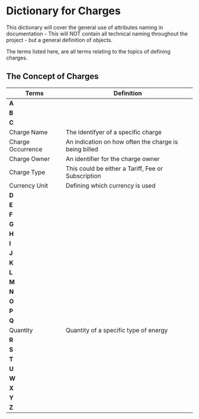 # **Dictionary for Charges**

This dictionary will cover the general use of attributes naming in documentation - This will NOT contain all technical naming throughout the project - but a general definition of objects.

The terms listed here, are all terms relating to the topics of defining charges.

## **The Concept of Charges**

| Terms | Definition    |
|----------|-------------|
| **A** |   |
| **B** |   |
| **C** |   |
| Charge Name  | The identifyer of a specific charge  |
| Charge Occurrence | An indication on how often the charge is being billed  |
| Charge Owner | An identifier for the charge owner  |
| Charge Type | This could be either a Tariff, Fee or Subscription  |
| Currency Unit | Defining which currency is used  |
| **D** |   |
| **E** |   |
| **F** |   |
| **G** |   |
| **H** |   |
| **I** |   |
| **J** |   |
| **K** |   |
| **L** |   |
| **M** |   |
| **N** |   |
| **O** |   |
| **P** |   |
| **Q** |   |
| Quantity | Quantity of a specific type of energy  |
| **R** |   |
| **S** |   |
| **T** |   |
| **U** |   |
| **W** |   |
| **X** |   |
| **Y** |   |
| **Z** |   |
